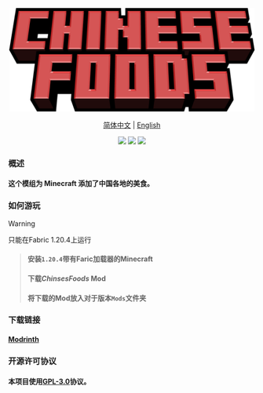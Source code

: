 <div  align="center">
<img width="500"src="ChineseFoods.png"></img>
<div><p><a href="./README_CN.md">简体中文</a> | <a href="README.md">English</a></p></div>
<img src="https://img.shields.io/github/stars/alumr/ChineseFoods.svg?style=social">
<img src="https://img.shields.io/badge/0.1.0-yellow?label=Release">
<img src="https://img.shields.io/badge/License-GNU General Public%203.0-red.svg">
</div>

### 概述

#### 这个模组为 Minecraft 添加了中国各地的美食。

### 如何游玩
> [!WARNING]
> 只能在Fabric 1.20.4上运行

> #### 安装`1.20.4`带有Faric加载器的Minecraft
> #### 下载***ChinsesFoods*** Mod
> #### 将下载的Mod放入对于版本`Mods`文件夹


### 下载链接
#### [Modrinth](https://modrinth.com/mod/chinesefoods)

### 开源许可协议
#### 本项目使用[GPL-3.0](https://www.gnu.org/licenses/gpl-3.0.html)协议。
